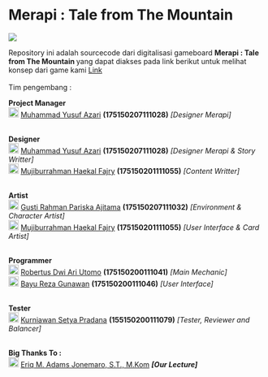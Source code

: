 # Merapi : Tale from The Mountain
<img src="https://user-images.githubusercontent.com/47166058/70557480-cd25fb80-1b7a-11ea-8fd4-a7a4c121a363.png"> </img>

Repository ini adalah sourcecode dari digitalisasi gameboard <b> Merapi : Tale from The Mountain </b> yang dapat diakses pada link berikut untuk melihat konsep dari game kami <a href="itch.io"> Link </a>
<br>
<br>
Tim pengembang :
<br>

<b>Project Manager</b>
<br>
<img src="https://user-images.githubusercontent.com/47166058/70557585-00688a80-1b7b-11ea-8a7e-961eed5080c4.png" width="20px" > </img> 
<a href="https://github.com/azariaku">Muhammad Yusuf Azari</a> <b>(175150207111028)</b> <i>[Designer Merapi]</i>
<br><br>

<b>Designer</b>
<br>
<img src="https://user-images.githubusercontent.com/47166058/70557585-00688a80-1b7b-11ea-8a7e-961eed5080c4.png" width="20px" > </img> 
<a href="https://github.com/azariaku">Muhammad Yusuf Azari</a> <b>(175150207111028)</b> <i>[Designer Merapi & Story Writter]</i>
<br>
<img src="https://user-images.githubusercontent.com/47166058/70557585-00688a80-1b7b-11ea-8a7e-961eed5080c4.png" width="20px" > </img> 
<a href="https://github.com/haekalary">Mujiburrahman Haekal Fajry</a> <b>(175150201111055)</b> <i>[Content Writter]</i>
<br><br>

<b>Artist</b>
<br>
<img src="https://user-images.githubusercontent.com/47166058/70557585-00688a80-1b7b-11ea-8a7e-961eed5080c4.png" width="20px" > </img> 
<a href="https://github.com/Ajittama">Gusti Rahman Pariska Ajitama</a> <b>(175150207111032)</b> <i>[Environment & Character Artist]</i>
<br>
<img src="https://user-images.githubusercontent.com/47166058/70557585-00688a80-1b7b-11ea-8a7e-961eed5080c4.png" width="20px" > </img> 
<a href="https://github.com/haekalary">Mujiburrahman Haekal Fajry</a> <b>(175150201111055)</b> <i>[User Interface & Card Artist]</i>
<br><br>

<b>Programmer</b>
<br>
<img src="https://user-images.githubusercontent.com/47166058/70557585-00688a80-1b7b-11ea-8a7e-961eed5080c4.png" width="20px" > </img> 
<a href="https://github.com/penguin55">Robertus Dwi Ari Utomo</a> <b>(175150200111041)</b> <i>[Main Mechanic]</i>
<br>
<img src="https://user-images.githubusercontent.com/47166058/70557585-00688a80-1b7b-11ea-8a7e-961eed5080c4.png" width="20px" > </img> 
<a href="https://github.com/Bazureza">Bayu Reza Gunawan</a> <b>(175150200111046)</b> <i>[User Interface]</i>
<br><br>

<b>Tester</b>
<br>
<img src="https://user-images.githubusercontent.com/47166058/70557585-00688a80-1b7b-11ea-8a7e-961eed5080c4.png" width="20px" > </img> 
<a href="https://github.com/create-orx"> Kurniawan Setya Pradana</a> <b>(155150200111079)</b> <i>[Tester, Reviewer and Balancer]</i>

<br>
<b>Big Thanks To :</b>
<br>
<img src="https://user-images.githubusercontent.com/47166058/70557585-00688a80-1b7b-11ea-8a7e-961eed5080c4.png" width="20px" > </img>
<a href="https://github.com/eriqadams">Eriq M. Adams Jonemaro, S.T., M.Kom</a> <i><b> [Our Lecture]</b></i>
<br>

<b> </b>

